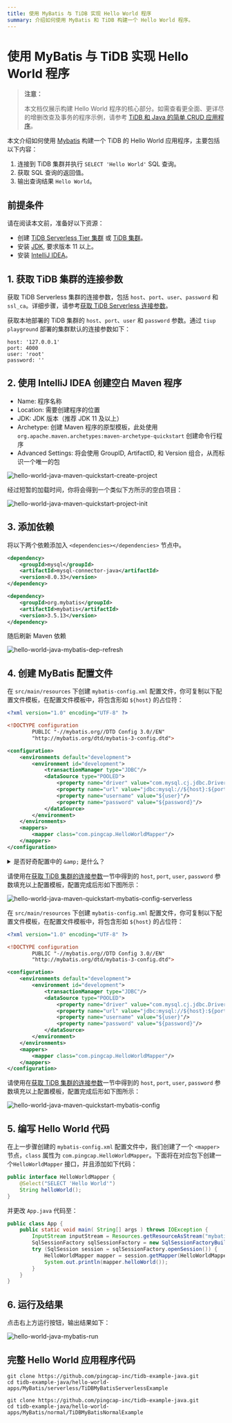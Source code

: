 ```yaml
---
title: 使用 MyBatis 与 TiDB 实现 Hello World 程序
summary: 介绍如何使用 MyBatis 和 TiDB 构建一个 Hello World 程序。
---
```


<!-- markdownlint-disable MD029 -->

# 使用 MyBatis 与 TiDB 实现 Hello World 程序

> **注意：**
>
> 本文档仅展示构建 Hello World 程序的核心部分。如需查看更全面、更详尽的增删改查及事务的程序示例，请参考 [TiDB 和 Java 的简单 CRUD 应用程序](/develop/dev-guide-sample-application-java.md)。

本文介绍如何使用 [Mybatis](https://mybatis.org/mybatis-3/index.html) 构建一个 TiDB 的 Hello World 应用程序，主要包括以下内容：

1. 连接到 TiDB 集群并执行 `SELECT 'Hello World'` SQL 查询。
2. 获取 SQL 查询的返回值。
3. 输出查询结果 `Hello World`。

## 前提条件

请在阅读本文前，准备好以下资源：

- 创建 [TiDB Serverless Tier 集群](/develop/dev-guide-build-cluster-in-cloud.md) 或 [TiDB 集群](/quick-start-with-tidb.md)。
- 安装 [JDK](https://openjdk.org/projects/jdk/17/), 要求版本 11 以上。
- 安装 [IntelliJ IDEA](https://www.jetbrains.com/idea/)。

## 1. 获取 TiDB 集群的连接参数

<SimpleTab groupId="deploy-platform">
<div label="TiDB Serverless 集群" value="serverless">

获取 TiDB Serverless 集群的连接参数，包括 `host`、`port`、`user`、`password` 和 `ssl_ca`。详细步骤，请参考[获取 TiDB Serverless 连接参数](https://docs.pingcap.com/tidbcloud/connect-via-standard-connection-serverless#obtain-tidb-serverless-connection-parameter)。

</div>

<div label="本地集群" value="self-hosted">

获取本地部署的 TiDB 集群的 `host`、`port`、`user` 和 `password` 参数。通过 `tiup playground` 部署的集群默认的连接参数如下：

```properties
host: '127.0.0.1'
port: 4000
user: 'root'
password: ''
```

</div>
</SimpleTab>

## 2. 使用 IntelliJ IDEA 创建空白 Maven 程序

- Name: 程序名称
- Location: 需要创建程序的位置
- JDK: JDK 版本（推荐 JDK 11 及以上）
- Archetype: 创建 Maven 程序的原型模板，此处使用 `org.apache.maven.archetypes:maven-archetype-quickstart` 创建命令行程序
- Advanced Settings: 将会使用 GroupID, ArtifactID, 和 Version 组合，从而标识一个唯一的包

![hello-world-java-maven-quickstart-create-project](/media/develop/hello-world-java-maven-quickstart-create-project.jpg)

经过短暂的加载时间，你将会得到一个类似下方所示的空白项目：

![hello-world-java-maven-quickstart-project-init](/media/develop/hello-world-java-maven-quickstart-project-init.jpg)

## 3. 添加依赖

将以下两个依赖添加入 `<dependencies></dependencies>` 节点中。

```xml
<dependency>
    <groupId>mysql</groupId>
    <artifactId>mysql-connector-java</artifactId>
    <version>8.0.33</version>
</dependency>

<dependency>
    <groupId>org.mybatis</groupId>
    <artifactId>mybatis</artifactId>
    <version>3.5.13</version>
</dependency>
```

随后刷新 Maven 依赖

![hello-world-java-mybatis-dep-refresh](/media/develop/hello-world-java-mybatis-dep-refresh.jpg)

## 4. 创建 MyBatis 配置文件

<SimpleTab groupId="deploy-platform">
<div label="使用 TiDB Serverless 集群" value="serverless">

在 `src/main/resources` 下创建 `mybatis-config.xml` 配置文件，你可复制以下配置文件模板，在配置文件模板中，将包含形如 `${host}` 的占位符：

```xml
<?xml version="1.0" encoding="UTF-8" ?>

<!DOCTYPE configuration
        PUBLIC "-//mybatis.org//DTD Config 3.0//EN"
        "http://mybatis.org/dtd/mybatis-3-config.dtd">

<configuration>
    <environments default="development">
        <environment id="development">
            <transactionManager type="JDBC"/>
            <dataSource type="POOLED">
                <property name="driver" value="com.mysql.cj.jdbc.Driver"/>
                <property name="url" value="jdbc:mysql://${host}:${port}/test?sslMode=VERIFY_IDENTITY&amp;enabledTLSProtocols=TLSv1.2,TLSv1.3"/>
                <property name="username" value="${user}"/>
                <property name="password" value="${password}"/>
            </dataSource>
        </environment>
    </environments>
    <mappers>
        <mapper class="com.pingcap.HelloWorldMapper"/>
    </mappers>
</configuration>

```

<details>

<summary>是否好奇配置中的 <code>&amp;amp;</code> 是什么？</summary>

这其实是一个转译字符，在 XML 文件里，你不应直接使用 `&`，因为这是一个特殊字符。你需要使用 `&amp;` 来替换 `&` 字符，从而让 XML 解析器正常解析你的字符串。类似的常见替换有：
>
> - `&`: `&amp;`
> - `<`: `&lt;`
> - `>`: `&gt;`
> - `"`: `&quot;`
> - `'`: `&apos;`

</details>

请使用在[获取 TiDB 集群的连接参数](#1-获取-tidb-集群的连接参数)一节中得到的 `host`, `port`, `user`, `password` 参数填充以上配置模板，配置完成后形如下图所示：

![hello-world-java-maven-quickstart-mybatis-config-serverless](/media/develop/hello-world-java-maven-quickstart-mybatis-config-serverless.jpeg)

</div>

<div label="使用本地测试集群" value="self-hosted">

在 `src/main/resources` 下创建 `mybatis-config.xml` 配置文件，你可复制以下配置文件模板，在配置文件模板中，将包含形如 `${host}` 的占位符：

```xml
<?xml version="1.0" encoding="UTF-8" ?>

<!DOCTYPE configuration
        PUBLIC "-//mybatis.org//DTD Config 3.0//EN"
        "http://mybatis.org/dtd/mybatis-3-config.dtd">

<configuration>
    <environments default="development">
        <environment id="development">
            <transactionManager type="JDBC"/>
            <dataSource type="POOLED">
                <property name="driver" value="com.mysql.cj.jdbc.Driver"/>
                <property name="url" value="jdbc:mysql://${host}:${port}/test"/>
                <property name="username" value="${user}"/>
                <property name="password" value="${password}"/>
            </dataSource>
        </environment>
    </environments>
    <mappers>
        <mapper class="com.pingcap.HelloWorldMapper"/>
    </mappers>
</configuration>
```

请使用在[获取 TiDB 集群的连接参数](#1-获取-tidb-集群的连接参数)一节中得到的 `host`, `port`, `user`, `password` 参数填充以上配置模板，配置完成后形如下图所示：

![hello-world-java-maven-quickstart-mybatis-config](/media/develop/hello-world-java-maven-quickstart-mybatis-config.jpg)

</div>
</SimpleTab>

## 5. 编写 Hello World 代码

在上一步骤创建的 `mybatis-config.xml` 配置文件中，我们创建了一个 `<mapper>` 节点，`class` 属性为 `com.pingcap.HelloWorldMapper`。下面将在对应包下创建一个`HelloWorldMapper` 接口，并且添加如下代码：

```java
public interface HelloWorldMapper {
    @Select("SELECT 'Hello World'")
    String helloWorld();
}
```

并更改 `App.java` 代码至：

```java
public class App {
    public static void main( String[] args ) throws IOException {
        InputStream inputStream = Resources.getResourceAsStream("mybatis-config.xml");
        SqlSessionFactory sqlSessionFactory = new SqlSessionFactoryBuilder().build(inputStream);
        try (SqlSession session = sqlSessionFactory.openSession()) {
            HelloWorldMapper mapper = session.getMapper(HelloWorldMapper.class);
            System.out.println(mapper.helloWorld());
        }
    }
}

```

## 6. 运行及结果

点击右上方运行按钮，输出结果如下：

![hello-world-java-mybatis-run](/media/develop/hello-world-java-mybatis-run.jpg)

## 完整 Hello World 应用程序代码

<SimpleTab groupId="deploy-platform">
<div label="TiDB Serverless 集群示例" value="serverless">

```shell
git clone https://github.com/pingcap-inc/tidb-example-java.git
cd tidb-example-java/hello-world-apps/MyBatis/serverless/TiDBMyBatisServerlessExample
```

</div>

<div label="使用本地测试集群示例" value="self-hosted">

```shell
git clone https://github.com/pingcap-inc/tidb-example-java.git
cd tidb-example-java/hello-world-apps/MyBatis/normal/TiDBMyBatisNormalExample
```

</div>
</SimpleTab>
